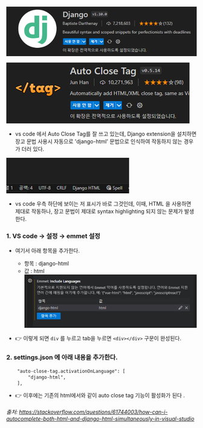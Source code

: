 ![](assets/Django-extention%20설치%20후%20%20Auto%20close%20tag%20안%20되는%20문제%20해결-2.png)

![](assets/Django-extention%20설치%20후%20%20Auto%20close%20tag%20안%20되는%20문제%20해결-1.png)

- vs code 에서 Auto Close Tag를 잘 쓰고 있는데, Django extension을 설치하면 장고 문법 사용시 자동으로 'django-html' 문법으로 인식하여 작동하지 않는 경우가 더러 있다.  

![](assets/Django-extention%20설치%20후%20%20Auto%20close%20tag%20안%20되는%20문제%20해결-3.png)

- vs code 우측 하단에 보이는 저 표시가 바로 그것인데, 이때, HTML 을 사용하면 제대로 작동하나, 장고 문법이 제대로 syntax highlighting 되지 않는 문제가 발생한다. 


### 1. VS code → 설정 → emmet 설정
- 여기서 아래 항목을 추가한다. 
	- 항목 : django-html
	- 값 : html
![](assets/Django-extention%20설치%20후%20%20Auto%20close%20tag%20안%20되는%20문제%20해결.png)

- 👉 이렇게 되면 `div` 를 누르고 tab을 누르면 `<div></div>` 구문이 완성된다. 

### 2.  settings.json 에 아래 내용을 추가한다. 
```
    "auto-close-tag.activationOnLanguage": [
        "django-html",
    ],
```

- 👉 이후에는 기존의 html에서와 같이 auto close tag 기능이 활성화가 된다 .


###### 출처: https://stackoverflow.com/questions/61744003/how-can-i-autocomplete-both-html-and-django-html-simultaneously-in-visual-studio